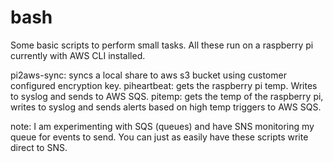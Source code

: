 # bash
Some basic scripts to perform small tasks.  All these run on a raspberry pi currently with AWS CLI installed.

pi2aws-sync: syncs a local share to aws s3 bucket using customer configured encryption key.
piheartbeat: gets the raspberry pi temp. Writes to syslog and sends to AWS SQS.
pitemp: gets the temp of the raspberry pi, writes to syslog and sends alerts based on high temp triggers to AWS SQS.

note: I am experimenting with SQS (queues) and have SNS monitoring my queue for events to send. You can just as easily have these scripts write direct to SNS.
